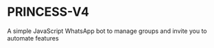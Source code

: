 # PRINCESS-V4
A simple JavaScript WhatsApp bot to manage groups and invite you to automate features
